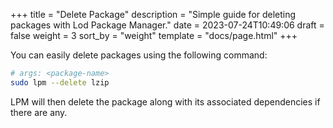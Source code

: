 +++
title = "Delete Package"
description = "Simple guide for deleting packages with Lod Package Manager."
date = 2023-07-24T10:49:06
draft = false
weight = 3
sort_by = "weight"
template = "docs/page.html"
+++

You can easily delete packages using the following command:

```sh
# args: <package-name>
sudo lpm --delete lzip
```

LPM will then delete the package along with its associated dependencies if there are any.
